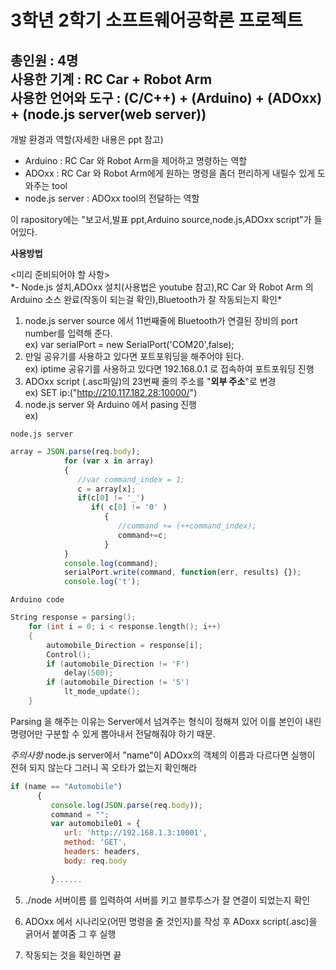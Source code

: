 3학년 2학기 소프트웨어공학론 프로젝트
====================================

총인원 : 4명  
사용한 기계 : RC Car + Robot Arm  
사용한 언어와 도구 : (C/C++) + (Arduino) + (ADOxx) + (node.js server(web server))  
----------------------------------------------------------------------------
개발 환경과 역할(자세한 내용은 ppt 참고)

- Arduino : RC Car 와 Robot Arm을 제어하고 명령하는 역할  
- ADOxx : RC Car 와 Robot Arm에게 원하는 명령을 좀더 편리하게 내릴수 있게 도와주는 tool  
- node.js server : ADOxx tool의 전달하는 역할  

이 rapository에는 "보고서,발표 ppt,Arduino source,node.js,ADOxx script"가 들어있다.

**사용방법**

<미리 준비되어야 할 사항>  
\*- Node.js 설치,ADOxx 설치(사용법은 youtube 참고),RC Car 와 Robot Arm 의 Arduino 소스 완료(작동이 되는걸 확인),Bluetooth가 잘 작동되는지 확인\*

1. node.js server source 에서 11번째줄에 Bluetooth가 연결된 장비의 port number를 입력해 준다.  
    ex) var serialPort = new SerialPort('COM20',false);  
2. 만일 공유기를 사용하고 있다면 포트포워딩을 해주어야 된다.  
    ex) iptime 공유기를 사용하고 있다면 192.168.0.1 로 접속하여 포트포워딩 진행  
3. ADOxx script (.asc파일)의 23번째 줄의 주소를 "**외부 주소**"로 변경  
    ex) SET ip:("http://210.117.182.28:10000/")  
4. node.js server 와 Arduino 에서 pasing 진행  
ex)   
```
node.js server
```
```node.js
array = JSON.parse(req.body);
            for (var x in array)
            {
               //var command_index = 1;
               c = array[x];
               if(c[0] != '_') 
                  if( c[0] != '0' ) 
                     {
                        //command += (++command_index);
                        command+=c;
                     }
            }
            console.log(command);
            serialPort.write(command, function(err, results) {});
            console.log('t'); 
```
    Arduino code
```c
String response = parsing();
    for (int i = 0; i < response.length(); i++)
    {
        automobile_Direction = response[i];
        Control();
        if (automobile_Direction != 'F')
            delay(500);
        if (automobile_Direction != 'S')
            lt_mode_update();
    }
```    
Parsing 을 해주는 이유는 Server에서 넘겨주는 형식이 정해져 있어 이를 본인이 내린 명령어만 구분할 수 있게 뽑아내서 전달해줘야 하기 때문.

*주의사항*
node.js server에서 "name"이 ADOxx의 객체의 이름과 다르다면 실행이 전혀 되지 않는다 그러니 꼭 오타가 없는지 확인해라
```node.js
if (name == "Automobile")
      {
         console.log(JSON.parse(req.body));
         command = "";
         var automobile01 = {
            url: 'http://192.168.1.3:10001',
            method: 'GET',
            headers: headers,
            body: req.body
            
         }......
```

5. ./node 서버이름  를 입력하여 서버를 키고 블루투스가 잘 연결이 되었는지 확인

6. ADOxx 에서 시나리오(어떤 명령을 줄 것인지)를 작성 후 ADoxx script(.asc)을 긁어서 붙여줌 그 후 실행  

7. 작동되는 것을 확인하면 끝 
